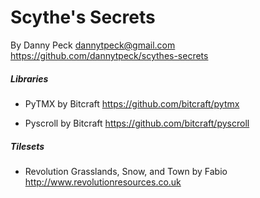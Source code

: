 # Scythe's Secrets
By Danny Peck dannytpeck@gmail.com<br>
https://github.com/dannytpeck/scythes-secrets

##### Libraries
* PyTMX by Bitcraft https://github.com/bitcraft/pytmx

* Pyscroll by Bitcraft https://github.com/bitcraft/pyscroll

##### Tilesets
* Revolution Grasslands, Snow, and Town by Fabio http://www.revolutionresources.co.uk
